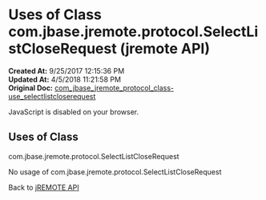 # Uses of Class com.jbase.jremote.protocol.SelectListCloseRequest (jremote API)

**Created At:** 9/25/2017 12:15:36 PM  
**Updated At:** 4/5/2018 11:21:58 PM  
**Original Doc:** [com_jbase_jremote_protocol_class-use_selectlistcloserequest](https://docs.jbase.com/39271-class-use/com_jbase_jremote_protocol_class-use_selectlistcloserequest)  

<!--<br>    try {<br>        if (location.href.indexOf('is-external=true') == -1) {<br>            parent.document.title="Uses of Class com.jbase.jremote.protocol.SelectListCloseRequest (jremote   API)";<br>        }<br>    }<br>    catch(err) {<br>    }<br>//-->
JavaScript is disabled on your browser.



<!--<br>  allClassesLink = document.getElementById("allclasses\_navbar\_top");<br>  if(window==top) {<br>    allClassesLink.style.display = "block";<br>  }<br>  else {<br>    allClassesLink.style.display = "none";<br>  }<br>  //-->

## Uses of Class
com.jbase.jremote.protocol.SelectListCloseRequest

No usage of com.jbase.jremote.protocol.SelectListCloseRequest

Back to [jREMOTE API](com_jbase_jremote_package-summary)
